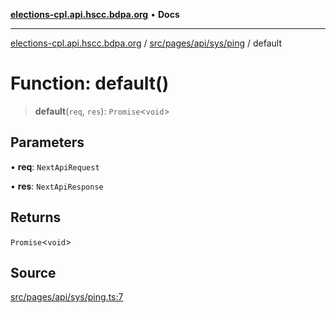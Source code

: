 [**elections-cpl.api.hscc.bdpa.org**](../../../../../../README.md) • **Docs**

***

[elections-cpl.api.hscc.bdpa.org](../../../../../../README.md) / [src/pages/api/sys/ping](../README.md) / default

# Function: default()

> **default**(`req`, `res`): `Promise`\<`void`\>

## Parameters

• **req**: `NextApiRequest`

• **res**: `NextApiResponse`

## Returns

`Promise`\<`void`\>

## Source

[src/pages/api/sys/ping.ts:7](https://github.com/nhscc/elections_cpl.api.hscc.bdpa.org/blob/46ed5b306a3fd199be2bd28706c3da03542c6da3/src/pages/api/sys/ping.ts#L7)
